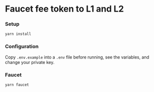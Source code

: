 # Faucet fee token to L1 and L2

### Setup

```bash
yarn install
```

### Configuration

Copy `.env.example` into a `.env` file before running, see the variables, and change your private key.

### Faucet

```bash
yarn faucet
```
